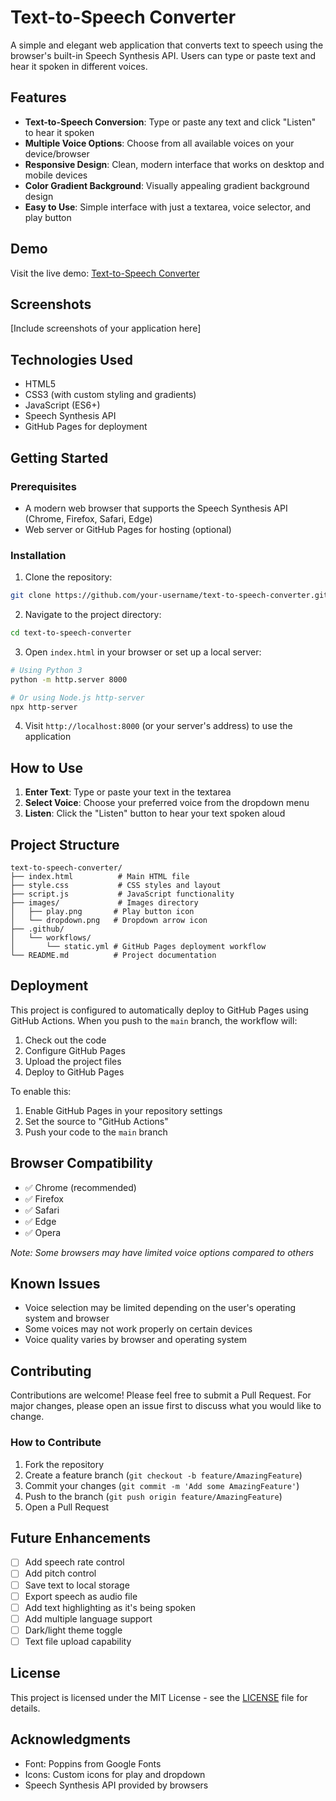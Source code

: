 # Text-to-Speech Converter

A simple and elegant web application that converts text to speech using the browser's built-in Speech Synthesis API. Users can type or paste text and hear it spoken in different voices.

## Features

- **Text-to-Speech Conversion**: Type or paste any text and click "Listen" to hear it spoken
- **Multiple Voice Options**: Choose from all available voices on your device/browser
- **Responsive Design**: Clean, modern interface that works on desktop and mobile devices
- **Color Gradient Background**: Visually appealing gradient background design
- **Easy to Use**: Simple interface with just a textarea, voice selector, and play button

## Demo

Visit the live demo: [Text-to-Speech Converter](https://your-github-username.github.io/text-to-speech-converter)

## Screenshots

[Include screenshots of your application here]

## Technologies Used

- HTML5
- CSS3 (with custom styling and gradients)
- JavaScript (ES6+)
- Speech Synthesis API
- GitHub Pages for deployment

## Getting Started

### Prerequisites

- A modern web browser that supports the Speech Synthesis API (Chrome, Firefox, Safari, Edge)
- Web server or GitHub Pages for hosting (optional)

### Installation

1. Clone the repository:
```bash
git clone https://github.com/your-username/text-to-speech-converter.git
```

2. Navigate to the project directory:
```bash
cd text-to-speech-converter
```

3. Open `index.html` in your browser or set up a local server:
```bash
# Using Python 3
python -m http.server 8000

# Or using Node.js http-server
npx http-server
```

4. Visit `http://localhost:8000` (or your server's address) to use the application

## How to Use

1. **Enter Text**: Type or paste your text in the textarea
2. **Select Voice**: Choose your preferred voice from the dropdown menu
3. **Listen**: Click the "Listen" button to hear your text spoken aloud

## Project Structure

```
text-to-speech-converter/
├── index.html          # Main HTML file
├── style.css           # CSS styles and layout
├── script.js           # JavaScript functionality
├── images/             # Images directory
│   ├── play.png       # Play button icon
│   └── dropdown.png   # Dropdown arrow icon
├── .github/
│   └── workflows/
│       └── static.yml # GitHub Pages deployment workflow
└── README.md          # Project documentation
```

## Deployment

This project is configured to automatically deploy to GitHub Pages using GitHub Actions. When you push to the `main` branch, the workflow will:

1. Check out the code
2. Configure GitHub Pages
3. Upload the project files
4. Deploy to GitHub Pages

To enable this:

1. Enable GitHub Pages in your repository settings
2. Set the source to "GitHub Actions"
3. Push your code to the `main` branch

## Browser Compatibility

- ✅ Chrome (recommended)
- ✅ Firefox
- ✅ Safari
- ✅ Edge
- ✅ Opera

*Note: Some browsers may have limited voice options compared to others*

## Known Issues

- Voice selection may be limited depending on the user's operating system and browser
- Some voices may not work properly on certain devices
- Voice quality varies by browser and operating system

## Contributing

Contributions are welcome! Please feel free to submit a Pull Request. For major changes, please open an issue first to discuss what you would like to change.

### How to Contribute

1. Fork the repository
2. Create a feature branch (`git checkout -b feature/AmazingFeature`)
3. Commit your changes (`git commit -m 'Add some AmazingFeature'`)
4. Push to the branch (`git push origin feature/AmazingFeature`)
5. Open a Pull Request

## Future Enhancements

- [ ] Add speech rate control
- [ ] Add pitch control
- [ ] Save text to local storage
- [ ] Export speech as audio file
- [ ] Add text highlighting as it's being spoken
- [ ] Add multiple language support
- [ ] Dark/light theme toggle
- [ ] Text file upload capability

## License

This project is licensed under the MIT License - see the [LICENSE](LICENSE) file for details.

## Acknowledgments

- Font: Poppins from Google Fonts
- Icons: Custom icons for play and dropdown
- Speech Synthesis API provided by browsers
